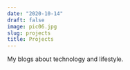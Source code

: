 ```yaml
---
date: "2020-10-14"
draft: false
image: pic06.jpg
slug: projects
title: Projects
---
```


My blogs about technology and lifestyle.